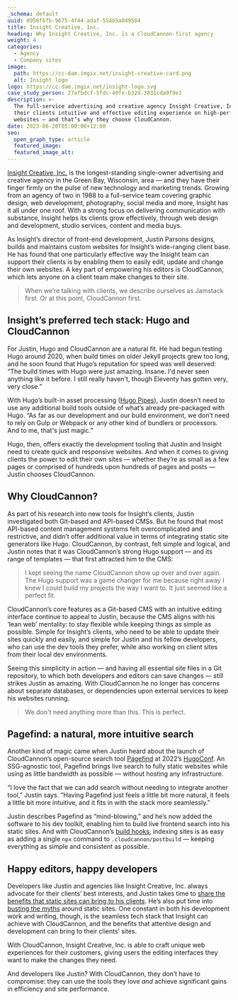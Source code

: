 ```yaml
---
_schema: default
uuid: 0956f6fb-9675-4f44-adaf-554b5a049584
title: Insight Creative, Inc.
heading: Why Insight Creative, Inc. is a CloudCannon-first agency
weight: 4
categories:
  - Agency
  - Company sites
image:
  path: https://cc-dam.imgix.net/insight-creative-card.png
  alt: Insight logo
logo: https://cc-dam.imgix.net/insight-logo.svg
case_study_person: 27afbdcf-5fdc-40fe-b32d-3831cda9f9e1
description: >-
  The full-service advertising and creative agency Insight Creative, Inc. gives
  their clients intuitive and effective editing experience on high-performing
  websites — and that’s why they choose CloudCannon.
date: 2023-06-20T05:00:00+12:00
seo:
  open_graph_type: article
  featured_image:
  featured_image_alt:
---
```

<a target="_blank" href="https://insightcreative.com/">Insight Creative, Inc.</a> is the longest-standing single-owner advertising and creative agency in the Green Bay, Wisconsin, area — and they have their finger firmly on the pulse of new technology and marketing trends. Growing from an agency of two in 1988 to a full-service team covering graphic design, web development, photography, social media and more, Insight has it all under one roof. With a strong focus on delivering communication with substance, Insight helps its clients grow effectively, through web design and development, studio services, content and media buys.

As Insight’s director of front-end development, Justin Parsons designs, builds and maintains custom websites for Insight’s wide-ranging client base. He has found that one particularly effective way the Insight team can support their clients is by enabling them to easily edit, update and change their own websites. A key part of empowering his editors is CloudCannon, which lets anyone on a client team make changes to their site.

> When we’re talking with clients, we describe ourselves as Jamstack first. Or at this point, CloudCannon first.

## **Insight’s preferred tech stack: Hugo and CloudCannon**

For Justin, Hugo and CloudCannon are a natural fit. He had begun testing Hugo around 2020, when build times on older Jekyll projects grew too long, and he soon found that Hugo’s reputation for speed was well deserved: “The build times with Hugo were just amazing. Insane. I'd never seen anything like it before. I still really haven't, though Eleventy has gotten very, very close.”

With Hugo’s built-in asset processing ([Hugo Pipes](https://gohugo.io/hugo-pipes/introduction/)), Justin doesn’t need to use any additional build tools outside of what’s already pre-packaged with Hugo. “As far as our development and our build environment, we don’t need to rely on Gulp or Webpack or any other kind of bundlers or processors. And to me, that's just magic.”

Hugo, then, offers exactly the development tooling that Justin and Insight need to create quick and responsive websites. And when it comes to giving clients the power to edit their own sites — whether they’re as small as a few pages or comprised of hundreds upon hundreds of pages and posts — Justin chooses CloudCannon.

## **Why CloudCannon?**

As part of his research into new tools for Insight’s clients, Justin investigated both Git-based and API-based CMSs. But he found that most API-based content management systems felt overcomplicated and restrictive, and didn’t offer additional value in terms of integrating static site generators like Hugo. CloudCannon, by contrast, felt simple and logical, and Justin notes that it was CloudCannon’s strong Hugo support — and its range of templates — that first attracted him to the CMS:

> I kept seeing the name CloudCannon show up over and over again. The Hugo support was a game changer for me because right away I knew I could build my projects the way I want to. It just seemed like a perfect fit.

CloudCannon’s core features as a Git-based CMS with an intuitive editing interface continue to appeal to Justin, because the CMS aligns with his ‘lean web’ mentality: to stay flexible while keeping things as simple as possible. Simple for Insight’s clients, who need to be able to update their sites quickly and easily, and simple for Justin and his fellow developers, who can use the dev tools they prefer, while also working on client sites from their local dev environments.

Seeing this simplicity in action — and having all essential site files in a Git repository, to which both developers and editors can save changes — still strikes Justin as amazing. With CloudCannon he no longer has concerns about separate databases, or dependencies upon external services to keep his websites running.

> We don't need anything more than this. This is perfect.

## **Pagefind: a natural, more intuitive search**

Another kind of magic came when Justin heard about the launch of CloudCannon’s open-source search tool <a target="_blank" href="https://pagefind.app/">Pagefind</a> at 2022’s <a target="_blank" href="https://hugoconf.io/">HugoConf</a>. An SSG-agnostic tool, Pagefind brings live search to fully static websites while using as little bandwidth as possible — without hosting any infrastructure.

“I love the fact that we can add search without needing to integrate another tool,” Justin says. “Having Pagefind just feels a little bit more natural, it feels a little bit more intuitive, and it fits in with the stack more seamlessly.”

Justin describes Pagefind as “mind-blowing,” and he’s now added the software to his dev toolkit, enabling him to build live frontend search into his static sites. And with CloudCannon’s <a target="_blank" href="https://cloudcannon.com/documentation/articles/extending-your-build-process-with-hooks/">build hooks</a>, indexing sites is as easy as adding a single `npx` command to `.cloudcannon/postbuild` — keeping everything as simple and consistent as possible.

## **Happy editors, happy developers**

Developers like Justin and agencies like Insight Creative, Inc. always advocate for their clients’ best interests, and Justin takes time to <a target="_blank" href="https://insightcreative.com/blog/building-a-well-oiled-marketing-machine-for-a-to-z-machine/">share the benefits that static sites can bring to his clients</a>. He’s also put time into <a target="_blank" href="https://insightcreative.com/blog/common-jamstack-myths/">busting the myths</a> around static sites. One constant in both his development work and writing, though, is the seamless tech stack that Insight can achieve with CloudCannon, and the benefits that attentive design and development can bring to their clients’ sites.

With CloudCannon, Insight Creative, Inc. is able to craft unique web experiences for their customers, giving users the editing interfaces they want to make the changes they need.

And developers like Justin? With CloudCannon, they don’t have to compromise: they can use the tools they love *and* achieve significant gains in efficiency and site performance.